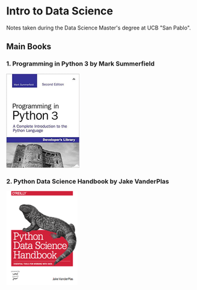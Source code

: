 # Intro to Data Science
Notes taken during the Data Science Master's degree at UCB "San Pablo".

## Main Books

### 1. Programming in Python 3 by Mark Summerfield

<img height="250" src="img/programing_python.jpg"/>

### 2. Python Data Science Handbook by Jake VanderPlas

<img height="250" src="img/python_datascience_handbook.png"/>

